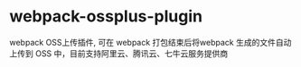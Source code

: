 # webpack-ossplus-plugin
webpack OSS上传插件, 可在 webpack 打包结束后将webpack 生成的文件自动上传到 OSS 中，目前支持阿里云、腾讯云、七牛云服务提供商
